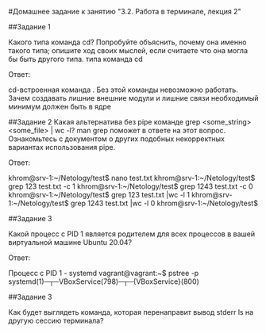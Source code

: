 #Домашнее задание к занятию "3.2. Работа в терминале, лекция 2"

##Задание 1

Какого типа команда cd? Попробуйте объяснить, почему она именно такого типа; опишите ход своих мыслей, если считаете что она могла бы быть другого типа. типа команда cd

Ответ:

cd-встроенная команда .
Без этой команды невозможно работать.
Зачем создавать лишние внешние модули и лишние связи необходимый минимум должен быть в ядре

##Задание 2
Какая альтернатива без pipe команде grep <some_string> <some_file> | wc -l? man grep поможет в ответе на этот вопрос. Ознакомьтесь с документом о других подобных некорректных вариантах использования pipe.

Ответ:

khrom@srv-1:~/Netology/test$ nano test.txt
khrom@srv-1:~/Netology/test$ grep 123 test.txt -c
1
khrom@srv-1:~/Netology/test$ grep 1243 test.txt -c
0
khrom@srv-1:~/Netology/test$ grep 123 test.txt |wc -l
1
khrom@srv-1:~/Netology/test$ grep 1243 test.txt |wc -l
0
khrom@srv-1:~/Netology/test$

##Задание 3

Какой процесс с PID 1 является родителем для всех процессов в вашей виртуальной машине Ubuntu 20.04?

Ответ:

Процесс с PID 1 - systemd
vagrant@vagrant:~$ pstree -p
systemd(1)─┬─VBoxService(798)─┬─{VBoxService}(800)

##Задание 3

Как будет выглядеть команда, которая перенаправит вывод stderr ls на другую сессию терминала?




